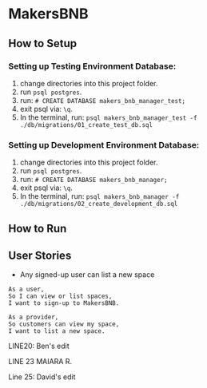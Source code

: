 # MakersBNB

## How to Setup

### Setting up Testing Environment Database:
1. change directories into this project folder.
2. run `psql postgres`.
3. run: `# CREATE DATABASE makers_bnb_manager_test;`
4. exit psql via: `\q`.
5. In the terminal, run:
`psql makers_bnb_manager_test -f ./db/migrations/01_create_test_db.sql`

### Setting up Development Environment Database:
1. change directories into this project folder.
2. run `psql postgres`.
3. run: `# CREATE DATABASE makers_bnb_manager;`
4. exit psql via: `\q`.
5. In the terminal, run:
`psql makers_bnb_manager -f ./db/migrations/02_create_development_db.sql`

## How to Run


## User Stories

- Any signed-up user can list a new space

```
As a user,
So I can view or list spaces,
I want to sign-up to MakersBNB.
```

```
As a provider,
So customers can view my space,
I want to list a new space.
```

LINE20: Ben's edit


LINE 23 MAIARA R.

Line 25: David's edit

